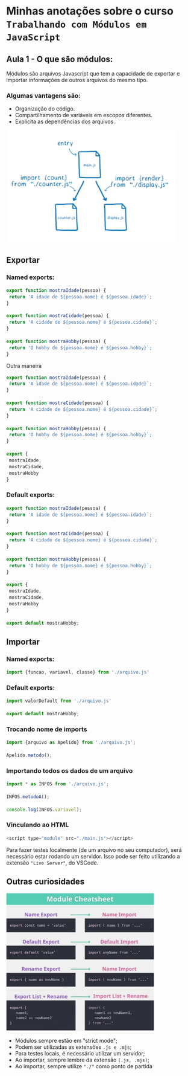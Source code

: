 # Minhas anotações sobre o curso ```Trabalhando com Módulos em JavaScript```

## Aula 1 - O que são módulos:

Módulos são arquivos Javascript que tem a capacidade de exportar e importar informações de outros arquivos do mesmo tipo.

### Algumas vantagens são:

- Organização do código.
- Compartilhamento de variáveis em escopos diferentes.
- Explicita as dependências dos arquivos.

![Importar](https://github.com/CarvalhoNathan/modulos/blob/main/importar.png)

## Exportar

### Named exports:
```js
export function mostraIdade(pessoa) {
 return 'A idade de ${pessoa.nome} é ${pessoa.idade}`;
}

export function mostraCidade(pessoa) {
 return 'A cidade de ${pessoa.nome} é ${pessoa.cidade}`;
}

export function mostraHobby(pessoa) {
 return 'O hobby de ${pessoa.nome} é ${pessoa.hobby}`;
}
```
Outra maneira

```js
export function mostraIdade(pessoa) {
 return 'A idade de ${pessoa.nome} é ${pessoa.idade}`;
}

export function mostraCidade(pessoa) {
 return 'A cidade de ${pessoa.nome} é ${pessoa.cidade}`;
}

export function mostraHobby(pessoa) {
 return 'O hobby de ${pessoa.nome} é ${pessoa.hobby}`;
}

export {
 mostraIdade,
 mostraCidade,
 mostraHobby
}
```
### Default exports:
```js
export function mostraIdade(pessoa) {
 return 'A idade de ${pessoa.nome} é ${pessoa.idade}`;
}

export function mostraCidade(pessoa) {
 return 'A cidade de ${pessoa.nome} é ${pessoa.cidade}`;
}

export function mostraHobby(pessoa) {
 return 'O hobby de ${pessoa.nome} é ${pessoa.hobby}`;
}

export {
 mostraIdade,
 mostraCidade,
 mostraHobby
}

export default mostraHobby;
```

## Importar

### Named exports:
```js
import {funcao, variavel, classe} from './arquivo.js'
```

### Default exports:
```js
import valorDefault from './arquivo.js'

export default mostraHobby;
```

### Trocando nome de imports
```js
import {arquivo as Apelido} from './arquivo.js';

Apelido.metodo();
```

### Importando todos os dados de um arquivo
```js
import * as INFOS from './arquivo.js';

INFOS.metodoA();

console.log(INFOS.variavel);
```

### Vinculando ao HTML
```js
<script type="module" src="./main.js"></script>
```

Para fazer testes localmente (de um arquivo no seu computador), será necessário estar rodando um servidor. Isso pode ser feito utilizando a extensão ```"Live Server"```, do VSCode.

## Outras curiosidades

![Curiosidades](https://github.com/CarvalhoNathan/modulos/blob/main/curiosidades.png)

- Módulos sempre estão em "strict mode";
- Podem ser utilizadas as extensões ```.js e .mjs```;
- Para testes locais, é necessário utilizar um servidor;
- Ao importar, sempre lembre da extensão ```(.js, .mjs)```;
- Ao importar, sempre utilize ```"./"``` como ponto de partida
